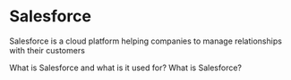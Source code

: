 # Salesforce

Salesforce is a cloud platform helping companies to manage relationships with their customers

<BadgeLink badgeText='Read' colorScheme="yellow" href='https://ascendix.com/blog/what-is-salesforce-what-salesforce-is-used-for/'>What is Salesforce and what is it used for?</BadgeLink>
<BadgeLink badgeText='Watch' href='https://www.youtube.com/watch?v=xx2sK-QiBjw'>What is Salesforce?</BadgeLink>
